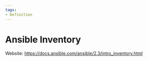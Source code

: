 ```yaml
---
tags:
- Definition
---
```

# Ansible Inventory

Website: <https://docs.ansible.com/ansible/2.3/intro_inventory.html>